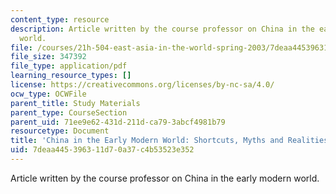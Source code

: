 ```yaml
---
content_type: resource
description: Article written by the course professor on China in the early modern
  world.
file: /courses/21h-504-east-asia-in-the-world-spring-2003/7deaa445396311d70a37c4b53523e352_china_emod.pdf
file_size: 347392
file_type: application/pdf
learning_resource_types: []
license: https://creativecommons.org/licenses/by-nc-sa/4.0/
ocw_type: OCWFile
parent_title: Study Materials
parent_type: CourseSection
parent_uid: 71ee9e62-431d-211d-ca79-3abcf4981b79
resourcetype: Document
title: 'China in the Early Modern World: Shortcuts, Myths and Realities'
uid: 7deaa445-3963-11d7-0a37-c4b53523e352
---
```

Article written by the course professor on China in the early modern world.